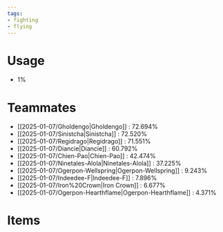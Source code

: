 ```yaml
---
tags:
- fighting
- flying
---
```

# Usage
- 1%
# Teammates
- [[2025-01-07/Gholdengo|Gholdengo]] : 72.694%
- [[2025-01-07/Sinistcha|Sinistcha]] : 72.520%
- [[2025-01-07/Regidrago|Regidrago]] : 71.551%
- [[2025-01-07/Diancie|Diancie]] : 60.792%
- [[2025-01-07/Chien-Pao|Chien-Pao]] : 42.474%
- [[2025-01-07/Ninetales-Alola|Ninetales-Alola]] : 37.225%
- [[2025-01-07/Ogerpon-Wellspring|Ogerpon-Wellspring]] : 9.243%
- [[2025-01-07/Indeedee-F|Indeedee-F]] : 7.896%
- [[2025-01-07/Iron%20Crown|Iron Crown]] : 6.677%
- [[2025-01-07/Ogerpon-Hearthflame|Ogerpon-Hearthflame]] : 4.371%
# Items